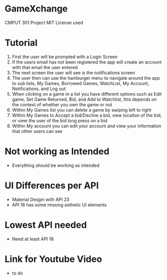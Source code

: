 # GameXchange
CMPUT 301 Project 
MIT License used


# Tutorial
1) First the user will be prompted with a Login Screen  
2) If the users email has not been registered the app will create an account with that email the user entered  
3) The next screen the user will see is the notifications screen  
4) The user then can use the hamburger menu to navigate around the app to sub lists, My Games, Borrowed Games, WatchList, My Account, Notifications, and Log out  
5) When clicking on a game in a list you have different options such as Edit game, Set Game Returned, Bid, and Add to Watchlist, this depends on the context of whether you own the game or not  
6) Within My Games list you can delete a game by swiping left to right  
7) Within My Games to Accept a bid/Decline a bid, view locaiton of the bid, or view the user of the bid long press on a bid  
8) Within My account you can edit your account and view your information that other users can see 

# Not working as Intended  
  - Everything should be working as intended  
  
# UI Differences per API  
  - Material Desgin with API 23  
  - API 18 has some missing asthetic UI elements  
  
# Lowest API needed  
  - Need at least API 18  
  
# Link for Youtube Video  
  - to do  
